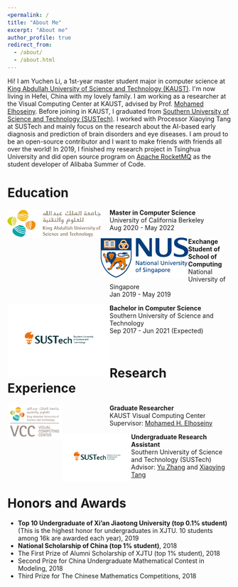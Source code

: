 ```yaml
---
<permalink: /
title: "About Me"
excerpt: "About me"
author_profile: true
redirect_from: 
  - /about/
  - /about.html
---
```



Hi! I am Yuchen Li, a 1st-year master student major in computer science at [King Abdullah University of Science and Technology (KAUST)](https://www.kaust.edu.sa/en). I'm now living in Hefei, China with my lovely family. I am working as a researcher at the Visual Computing Center at KAUST, advised by Prof. [Mohamed Elhoseiny](http://www.mohamed-elhoseiny.com/). Before joining in KAUST, I graduated from [Southern University of Science and Technology (SUSTech)](https://www.sustech.edu.cn/en/). I worked with Processor Xiaoying Tang at SUSTech and mainly focus on the research about the AI-based early diagnosis and prediction of brain disorders and eye diseases. I am proud to be an open-source contributor and I want to make friends with friends all over the world! In 2019, I finished my research project in Tsinghua University and did open source program on [Apache RocketMQ](http://rocketmq.apache.org/) as the student developer of Alibaba Summer of Code. 

<div class="post"><!-- ## About Me -->
<h1 id="education">Education<br /></h1>
<p><img src="../images/KAUST.png" alt="KAUST" style="width:210px;float:left" /></p>
<p style="margin-left:230px"><b>Master in Computer Science</b><br />
University of California Berkeley<br />
Aug 2020 - May 2022</p>
<p><img src="../images/NUS.png" alt="NUS" style="height:90px;float:left" /></p>
<p style="margin-left:230px"><b>Exchange Student of School of Computing</b><br />
National University of Singapore<br />
Jan 2019 - May 2019</p>

<p><img src="../images/SUSTech.png" alt="NUS" width="230px" style="float:left"/></p>
<p style="margin-left:230px"><b>Bachelor in Computer Science</b><br />
Southern University of Science and Technology<br />
Sep 2017 - Jun 2021 (Expected)</p>

<br><p>

<h1 id="research-experience">Research Experience<br /></h1>
<p><img src="../images/VCC.png" alt="Test Image" style="height:80px;float:left" /></p>
<p style="margin-left:230px"><b>Graduate Researcher </b><br />
KAUST Visual Computing Center<br />
Supervisor: <a href="http://www.mohamed-elhoseiny.com/">Mohamed H. Elhoseiny</a></p>
<p><img src="../images/SUSTech.png" alt="Test Image" style="height:110px;float:left" /></p>
<p style="margin-left:230px"><b>Undergraduate Research Assistant</b><br />
Southern University of Science and Technology (SUSTech)<br />
Advisor: <a href="https://yuzhanghk.github.io/">Yu Zhang</a> and <a href="http://faculty.sustech.edu.cn/tangxy/en/">Xiaoying Tang</a></p>

<h1 id="honors-and-awards">Honors and Awards<br /></h1>
<ul>
  <li><strong>Top 10 Undergraduate of Xi’an Jiaotong University (top 0.1% student)</strong> (This is the highest honor for undergraduates in XJTU. 10 students among 16k are awarded each year), 2019</li>
  <li><strong>National Scholarship of China (top 1% student)</strong>, 2018</li>
  <li>The First Prize of Alumni Scholarship of XJTU (top 1% student), 2018</li>
  <li>Second Prize for China Undergraduate Mathematical Contest in Modeling, 2018</li>
  <li>Third Prize for The Chinese Mathematics Competitions, 2018</li>
</ul>

</div>